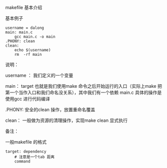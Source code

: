 makefile 基本介绍

基本例子

```
username = dalong
main: main.c 
    gcc main.c -o main
.PHONY: clean
clean: 
    echo $(username)
    rm  -rf main
```

说明：

username  ： 我们定义的一个变量

main： target  也就是我们使用make 命令之后开始运行的入口（实际上make 把第一个当作入口和我们命名没关系），其中我们有一个依赖 main.c  具体的操作是使用gcc 进行代码编译

.PHONY:  安全的clean 操作，放置重命名覆盖

clean：  一般做为资源的清理操作，实现make clean 显式执行



备注：

一般makefile 的格式

```
target: dependency
    # 注意是一个tab 距离
    command 
```







